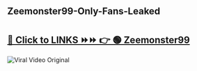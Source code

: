 
 ## Zeemonster99-Only-Fans-Leaked

# <h2><a href="https://clipsfans.com/Zeemonster99&ref=git">🔗 Click to LINKS ⏩⏩ 👉 🟢 Zeemonster99 </a></h2>

<a href="https://clipsfans.com/Zeemonster99&ref=git" rel="nofollow" data-target="animated-image.originalLink"><img src="https://i.ibb.co.com/xMMVF88/686577567.gif" alt="Viral Video Original" style="max-width: 100%; display: inline-block;" data-target="animated-image.originalImage"></a>
